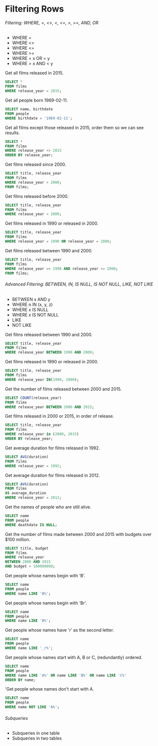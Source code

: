 # Filtering Rows
###### Filtering: WHERE, =, <>, <, <=, >, >=, AND, OR
- WHERE =
- WHERE <>
- WHERE <=
- WHERE >=
- WHERE = x OR = y  
- WHERE > x AND < y

Get all films released in 2015.
```sql
SELECT *
FROM films
WHERE release_year = 2015;
```

Get all people born 1969-02-11.
```sql
SELECT name, birthdate
FROM people
WHERE birthdate = '1969-02-11';
```

Get all films except those released in 2015, order them so we can see results.
```sql
SELECT *
FROM films
WHERE release_year <> 2015
ORDER BY release_year;
```

Get films released since 2000.
```sql
SELECT title, release_year
FROM films
WHERE release_year > 2000;
FROM films;
```

Get films released before 2000.
```sql
SELECT title, release_year
FROM films
WHERE release_year < 2000;
```

Get films released in 1990 or released in 2000.
```sql
SELECT title, release_year
FROM films
WHERE release_year = 1990 OR release_year = 2000;
```

Get films released between 1990 and 2000.
```sql
SELECT title, release_year
FROM films
WHERE release_year >= 1990 AND release_year <= 2000;
FROM films;
```

###### Advanced Filtering: BETWEEN, IN, IS NULL, IS NOT NULL, LIKE, NOT LIKE
- BETWEEN x AND y
- WHERE n IN (x, y, z)
- WHERE x IS NULL
- WHERE x IS NOT NULL
- LIKE
- NOT LIKE

Get films released between 1990 and 2000.
```sql
SELECT title, release_year
FROM films
WHERE release_year BETWEEN 1990 AND 2000;
```

Get films released in 1990 or released in 2000.
```sql
SELECT title, release_year
FROM films
WHERE release_year IN(1990, 2000);
```

Get the number of films released between 2000 and 2015.
```sql
SELECT COUNT(release_year)
FROM films
WHERE release_year BETWEEN 2000 AND 2015;
```

Get films released in 2000 or 2015, in order of release.
```sql
SELECT title, release_year
FROM films
WHERE release_year in (2000, 2015)
ORDER BY release_year;
```

Get average duration for films released in 1992.
```sql
SELECT AVG(duration)
FROM films
WHERE release_year = 1992;
```

Get average duration for films released in 2012.
```sql
SELECT AVG(duration)
FROM films
AS average_duration
WHERE release_year = 2012;
```

Get the names of people who are still alive.
```sql
SELECT name
FROM people
WHERE deathdate IS NULL;
```

Get the number of films made between 2000 and 2015 with budgets over $100 million.
```sql
SELECT title, budget
FROM films
WHERE release_year
BETWEEN 2000 AND 2015
AND budget > 100000000;
```

Get people whose names begin with 'B'.
```sql
SELECT name
FROM people
WHERE name LIKE 'B%';
```

Get people whose names begin with 'Br'.
```sql
SELECT name
FROM people
WHERE name LIKE 'B%';
```

Get people whose names have 'r' as the second letter.
```sql
SELECT name
FROM people
WHERE name LIKE '_r%';
```

Get people whose names start with A, B or C, (redundantly) ordered.
```sql
SELECT name
FROM people
WHERE name LIKE 'A%' OR name LIKE 'B%' OR name LIKE 'C%'
ORDER BY name;
```
'Get people whose names don't start with A.
```sql
SELECT name
FROM people
WHERE name NOT LIKE 'A%';
```

###### Subqueries
- Subqueries in one table
- Subqueries in two tables
